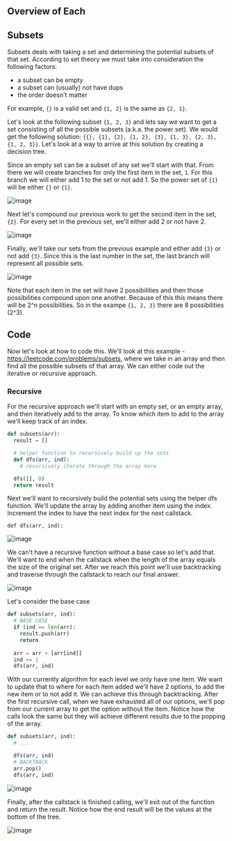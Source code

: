 ## Overview of Each
<!-- describe subsets, combinations, permutations -->

## Subsets
Subsets deals with taking a set and determining the potential subsets of that set.  According to set theory we must take into consideration the following factors:
- a subset can be empty
- a subset can (usually) not have dups
- the order doesn't matter

For example, `{}` is a valid set and `{1, 2}` is the same as `{2, 1}`.

Let's look at the following subset `{1, 2, 3}` and lets say we want to get a set consisting of all the possible subsets (a.k.a. the power set).  We would get the following solution: `{{}, {1}, {2}, {1, 2}, {3}, {1, 3}, {2, 3}, {1, 2, 3}}`.  Let's look at a way to arrive at this solution by creating a decision tree. 

Since an empty set can be a subset of any set we'll start with that.  From there we will create branches for only the first item in the set, `1`.  For this branch we will either add 1 to the set or not add 1.  So the power set of `{1}` will be either `{}` or `{1}`.

![image](https://github.com/mlizchap/DataStructureNotes/assets/40478204/be5cccba-5e76-46ca-851e-f3c3533fa5b9)


Next let's compound our previous work to get the second item in the set, `{2}`.  For every set in the previous set, we'll either add 2 or not have 2.

![image](https://github.com/mlizchap/DataStructureNotes/assets/40478204/197b0880-53e1-427a-9732-26df9d45b61e)


Finally, we'll take our sets from the previous example and either add `{3}` or not add `{3}`. Since this is the last number in the set, the last branch will represent all possible sets.

![image](https://github.com/mlizchap/DataStructureNotes/assets/40478204/6eec019b-36e6-4847-9e08-666024a3ba06)


Note that each item in the set will have 2 possibilities and then those possibilities compound upon one another.  Because of this this means there will be 2^n possibilities.  So in the exampe `{1, 2, 3}` there are 8 possibilities (2^3).

## Code
Now let's look at how to code this.  We'll look at this example - https://leetcode.com/problems/subsets, where we take in an array and then find all the possible subsets of that array. We can either code out the iterative or recursive approach.

### Recursive
For the recursive approach we'll start with an empty set, or an empty array, and then iteratively add to the array.  To know which item to add to the array we'll keep track of an index.
```python
def subsets(arr):
  result = []

  # helper function to recursively build up the sets
  def dfs(arr, ind):
    # recursively iterate through the array here

  dfs([], 0)
  return result
```
Next we'll want to recursively build the potential sets using the helper dfs function. We'll update the array by adding another item using the index.  Increment the index to have the next index for the next callstack.
```
def dfs(arr, ind):

```
![image](https://github.com/mlizchap/DataStructureNotes/assets/40478204/7f21cf64-5243-41dc-98fd-c9cc8f30a467)

We can't have a recursive function without a base case so let's add that.  We'll want to end when the callstack when the length of the array equals the size of the original set.  After we reach this point we'll use backtracking and traverse through the callstack to reach our final answer.

![image](https://github.com/mlizchap/DataStructureNotes/assets/40478204/d71c475b-999d-4c41-a6dc-0efd5b1fd820)

Let's consider the base case
```python
def subsets(arr, ind):
  # BASE CASE
  if (ind == len(arr):
    result.push(arr)
    return
  
  arr = arr + [arr[ind]]
  ind += 1
  dfs(arr, ind)
```

With our currently algorithm for each level we only have one item.  We want to update that to where for each item added we'll have 2 options, to add the new item or to not add it.  We can achieve this through backtracking.  After the first recursive call, when we have exhausted all of our options, we'll pop from our current array to get the option without the item.  Notice how the calls look the same but they will achieve different results due to the popping of the array.

```python
def subsets(arr, ind):
  # ...

  dfs(arr, ind)
  # BACKTRACK
  arr.pop()
  dfs(arr, ind)
```

![image](https://github.com/mlizchap/DataStructureNotes/assets/40478204/8a04cad6-0b32-4601-bbc6-03463e7d97d4)

Finally, after the callstack is finished calling, we'll exit out of the function and return the result.  Notice how the end result will be the values at the bottom of the tree.

![image](https://github.com/mlizchap/DataStructureNotes/assets/40478204/cc68cbb6-2b85-4e71-9981-6e4636f15003)

